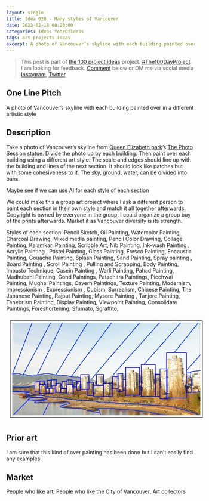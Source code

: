 ```yaml
---
layout: single
title: Idea 020 - Many styles of Vancouver
date: 2023-02-16 00:20:00
categories: ideas YearOfIdeas
tags: art projects ideas
excerpt: A photo of Vancouver’s skyline with each building painted over in a different artistic style
---
```


> This post is part of [the 100 project ideas](/projects/2023-100-ideas/) project. [#The100DayProject](https://www.the100dayproject.org/). I am looking for feedback. <a href='#utterances-comments'>Comment</a> below or DM me via social media <a href="https://instagram.com/funvill" rel="nofollow noopener noreferrer"><i class="fab fa-fw fa-instagram" aria-hidden="true"></i><span class="label">Instagram</span></a>, <a href="https://twitter.com/funvill" rel="nofollow noopener noreferrer"><i class="fab fa-fw fa-twitter" aria-hidden="true"></i><span class="label">Twitter</span></a>.

## One Line Pitch

A photo of Vancouver’s skyline with each building painted over in a different artistic style

## Description

Take a photo of Vancouver’s skyline from [Queen Elizabeth park](https://vancouver.ca/parks-recreation-culture/queen-elizabeth-park.aspx)’s [The Photo Session](https://goo.gl/maps/twhBHQwfUqNC2FCFA) statue. Divide the photo up by each building. Then paint over each building using a different art style. The scale and edges should line up with the building and lines of the next section. It should look like patches but with some cohesiveness to it. The sky, ground, water, can be divided into bans.

Maybe see if we can use AI for each style of each section

We could make this a group art project where I ask a different person to paint each section in their own style and match it all together afterwards. Copyright is owned by everyone in the group. I could organize a group buy of the prints afterwards. Market it as Vancouver diversity is its strength.

Styles of each section: Pencil Sketch, Oil Painting, Watercolor Painting, Charcoal Drawing, Mixed media painting, Pencil Color Drawing, Collage Painting, Kalamkari Painting, Scribble Art, Nib Painting, Ink-wash Painting , Acrylic Painting , Pastel Painting, Glass Painting, Fresco Painting, Encaustic Painting, Gouache Painting, Splash Painting, Sand Painting, Spray painting  , Board Painting , Scroll Painting , Pulling and Scrapping, Body Painting, Impasto Technique, Casein Painting , Warli Painting, Pahad Painting, Madhubani Painting, Gond Paintings, Patachitra Paintings, Picchwai Painting, Mughal Paintings, Cavern Paintings, Texture Painting, Modernism, Impressionism , Expressionism , Cubism, Surrealism, Chinese Painting, The Japanese Painting, Rajput Painting, Mysore Painting , Tanjore Painting, Tenebrism Painting, Display Painting, Viewpoint Painting, Consolidate Paintings, Foreshortening, Sfumato, Sgraffito,

<img src="/public/uploads/2023/vancouver-skyline-paintover.png " alt="Screaming" style="margin: 10px; border: 1px solid black; padding: 5px"/>

## Prior art

I am sure that this kind of over painting has been done but I can’t easily find any examples.

## Market

People who like art, People who like the City of Vancouver, Art collectors
